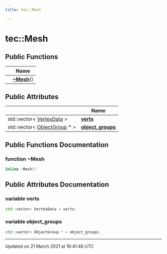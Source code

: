 ```yaml
---
title: tec::Mesh

---
```


# tec::Mesh



## Public Functions

|                | Name           |
| -------------- | -------------- |
| | **[~Mesh](/engine/Classes/structtec_1_1_mesh/#function-~mesh)**() |

## Public Attributes

|                | Name           |
| -------------- | -------------- |
| std::vector< [VertexData](/engine/Classes/structtec_1_1_vertex_data/) > | **[verts](/engine/Classes/structtec_1_1_mesh/#variable-verts)**  |
| std::vector< [ObjectGroup](/engine/Classes/structtec_1_1_object_group/) * > | **[object_groups](/engine/Classes/structtec_1_1_mesh/#variable-object_groups)**  |

## Public Functions Documentation

### function ~Mesh

```cpp
inline ~Mesh()
```


## Public Attributes Documentation

### variable verts

```cpp
std::vector< VertexData > verts;
```


### variable object_groups

```cpp
std::vector< ObjectGroup * > object_groups;
```


-------------------------------

Updated on 21 March 2021 at 16:41:46 UTC